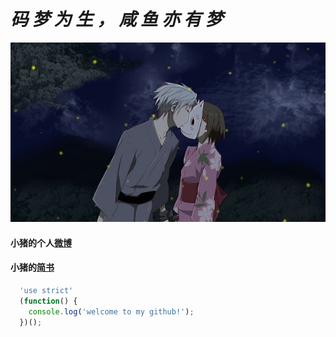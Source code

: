 # ***码 梦 为 生 ， 咸 鱼 亦 有 梦***

![](https://github.com/195286381/XzSayHi/blob/master/images/The-light-of-the-fireflies-forest/yhzs_01.jpg)

[简书url]: http://www.jianshu.com/users/36fa4b692d28/latest_articles

#### 小猪的个人[微博](http://weibo.com/u/2677921823)

#### 小猪的[简书][简书url]

```javascript
  'use strict'
  (function() {
    console.log('welcome to my github!');
  })();
```


